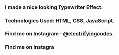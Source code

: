 ### I made a nice looking Typewriter Effect.

### Technologies Used: HTML, CSS, JavaScript.

### Find me on Instagram - [@electrifyingcodes][Instagram].
### Find me on Instagra

[Instagram]: https://www.instagram.com/electrifyingcodes